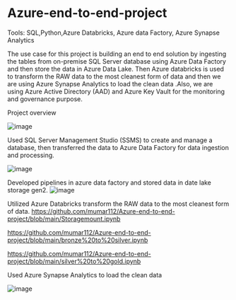 # Azure-end-to-end-project
Tools: SQL,Python,Azure Databricks, Azure data Factory, Azure Synapse Analytics

The use case for this project is building an end to end solution by ingesting the tables from on-premise SQL Server database using Azure Data Factory and then store the data in Azure Data Lake. Then Azure databricks is used to transform the RAW data to the most cleanest form of data and then we are using Azure Synapse Analytics to load the clean data .Also, we are using Azure Active Directory (AAD) and Azure Key Vault for the monitoring and governance purpose. 


Project overview

![image](https://github.com/user-attachments/assets/fe7fceda-ba5f-4682-82c5-9884b222c70c)

Used SQL Server Management Studio (SSMS) to create and manage a database, then transferred the data to Azure Data Factory for data ingestion and processing.

![image](https://github.com/user-attachments/assets/c1cbc68e-fc0d-4ef4-a700-9528cd2c2e08)

Developed pipelines in azure data factory and stored data in date lake storage gen2.
![image](https://github.com/user-attachments/assets/d6d7ef4d-d4df-4913-b090-df3bec33353d)

Utilized Azure Databricks transform the RAW data to the most cleanest form of data.
https://github.com/mumar112/Azure-end-to-end-project/blob/main/Storagemount.ipynb

https://github.com/mumar112/Azure-end-to-end-project/blob/main/bronze%20to%20silver.ipynb

https://github.com/mumar112/Azure-end-to-end-project/blob/main/silver%20to%20gold.ipynb

Used Azure Synapse Analytics to load the clean data

![image](https://github.com/user-attachments/assets/cef959a4-f242-4f53-9d30-d0396947a9c1)

